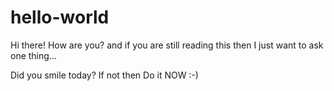 # hello-world
Hi there!
How are you? and if you are still reading this then I just want to ask one thing...

Did you smile today? 
If not then Do it NOW :-)
